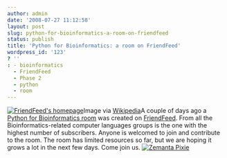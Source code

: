 ```yaml
---
author: admin
date: '2008-07-27 11:12:58'
layout: post
slug: python-for-bioinformatics-a-room-on-friendfeed
status: publish
title: 'Python for Bioinformatics: a room on FriendFeed'
wordpress_id: '123'
? ''
: - bioinformatics
  - FriendFeed
  - Phase 2
  - python
  - room
---
```


[![FriendFeed's
homepage](http://upload.wikimedia.org/wikipedia/en/thumb/1/1f/Friendfeed.png/202px-Friendfeed.png)](http://en.wikipedia.org/wiki/Image:Friendfeed.png)Image
via [Wikipedia](http://en.wikipedia.org/wiki/Image:Friendfeed.png)A
couple of days ago a [Python for Bioinformatics
room](http://friendfeed.com/rooms/python-for-bioinformatics) was created
on [FriendFeed](http://en.wikipedia.org/wiki/FriendFeed "FriendFeed").
From all the Bioinformatics-related computer languages groups is the one
with the highest number of subscribers. Anyone is welcomed to join and
contribute to the room. The room has limited resources so far, but we
are hoping it grows a lot in the next few days. Come join us.
[![Zemanta
Pixie](http://img.zemanta.com/reblog_e.png?x-id=98289f8a-eb7d-420e-97d7-9fefcc0b6a58)](http://reblog.zemanta.com/zemified/98289f8a-eb7d-420e-97d7-9fefcc0b6a58/ "Zemified by Zemanta")
